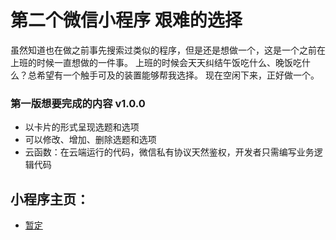 # 第二个微信小程序 艰难的选择
虽然知道也在做之前事先搜索过类似的程序，但是还是想做一个，这是一个之前在上班的时候一直想做的一件事。
上班的时候会天天纠结午饭吃什么、晚饭吃什么？总希望有一个触手可及的装置能够帮我选择。
现在空闲下来，正好做一个。

### 第一版想要完成的内容 v1.0.0
- 以卡片的形式呈现选题和选项
- 可以修改、增加、删除选题和选项
- 云函数：在云端运行的代码，微信私有协议天然鉴权，开发者只需编写业务逻辑代码

## 小程序主页：
- [暂定](https://hxd.red)

